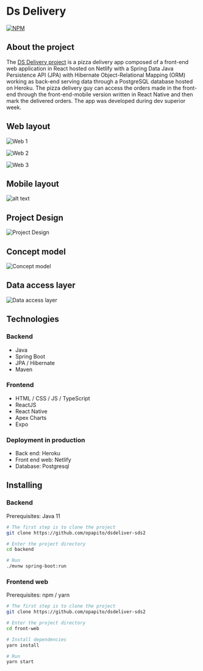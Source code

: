 # Ds Delivery

[![NPM](https://img.shields.io/npm/l/react)](https://github.com/opapito/dsdeliver-sds2/blob/main/LICENSE)

## About the project

The [DS Delivery project](https://sds2-opapito.netlify.app/ "DsDelivery") is a pizza delivery app composed of a front-end web application in React hosted on Netlify with a Spring Data Java Persistence API (JPA) with Hibernate Object-Relational Mapping (ORM) working as back-end serving data through a PostgreSQL database hosted on Heroku. The pizza delivery guy can access the orders made in the front-end through the front-end-mobile version written in React Native and then mark the delivered orders. The app was developed during dev superior week.

## Web layout

![Web 1](img/DsDeliveryWeb1.png)

![Web 2](img/DsDeliveryWeb2.png)

![Web 3](img/DsDeliveryWeb3.png)

## Mobile layout

![alt text](img/FrontMob.gif "Title Text")

## Project Design

![Project Design](img/ds_delivery.png)

## Concept model

![Concept model](img/DsconceptModel.png)

## Data access layer

![Data access layer](img/DsDeliveryDAL.png)

## Technologies

### Backend

- Java
- Spring Boot
- JPA / Hibernate
- Maven

### Frontend

- HTML / CSS / JS / TypeScript
- ReactJS
- React Native
- Apex Charts
- Expo

### Deployment in production

- Back end: Heroku
- Front end web: Netlify
- Database: Postgresql

## Installing

### Backend

Prerequisites: Java 11

```bash
# The first step is to clone the project
git clone https://github.com/opapito/dsdeliver-sds2

# Enter the project directory
cd backend

# Run
./mvnw spring-boot:run
```

### Frontend web

Prerequisites: npm / yarn

```bash
# The first step is to clone the project
git clone https://github.com/opapito/dsdeliver-sds2

# Enter the project directory
cd front-web

# Install dependencies
yarn install

# Run
yarn start
```
